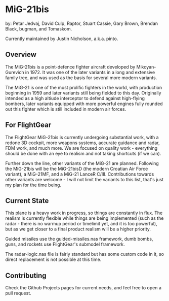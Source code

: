 # MiG-21bis 

by: Petar Jedvaj, David Culp, Raptor, Stuart Cassie, Gary Brown, Brendan Black, bugman, and Tomaskom.

Currently maintained by Justin Nicholson, a.k.a. pinto.

## Overview

The MiG-21bis is a point-defence fighter aircraft developed by Mikoyan-Gurevich in 1972. It was one of the later variants in a long and extensive family tree, and was used as the basis for several more modern variants.

The MiG-21 is one of the most prolific fighters in the world, with production beginning in 1959 and later variants still being fielded to this day. Originally intended as a high altiude interceptor to defend against high-flying bombers, later variants equipped with more powerful engines fully rounded out this fighter which is still included in modern air forces.

## For FlightGear

The FlightGear MiG-21bis is currently undergoing substantial work, with a redone 3D cockpit, more weapons systems, accurate guidance and radar, FDM work, and much more. We are focused on quality work - everything should be done with an eye to realism and not taking shortcuts (if we can).

Further down the line, other variants of the MiG-21 are planned. Following the MiG-21bis will be the MiG-21bisD (the modern Croatian Air Force variant), a MiG-21MF, and a MiG-21 LanceR C/III. Contributions towards other variants are welcome - I will not limit the variants to this list, that's just my plan for the time being.

## Current State

This plane is a heavy work in progress, so things are constantly in flux. The realism is currently flexible while things are being implemented (such as the radar - there is no warmup period or timelimit yet, and it is too powerful), but as we get closer to a final product realism will be a higher priority.

Guided missiles use the guided-missiles.nas framework, dumb bombs, guns, and rockets use FlightGear's submodel framework.

The radar-logic.nas file is fairly standard but has some custom code in it, so direct replacement is not possible at this time.

## Contributing

Check the Github Projects pages for current needs, and feel free to open a pull request.
